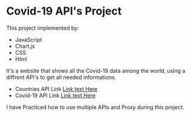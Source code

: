 # Covid-19 API's Project 
This project implemented by:
* JavaScript 
* Chart.js 
* CSS
* Html 
  
It's a website that shows all the Covid-19 data among the world, using a diffrent API's to get all needed informations. 

* Countries API Link [Link text Here](https://corona-api.com/countries)
* Covid-19 API Link [Link text Here](https://restcountries.herokuapp.com/api/v1)

I have Practiced how to use multiple APIs and Proxy during this project.